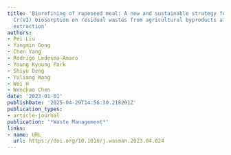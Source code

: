 ```yaml
---
title: 'Biorefining of rapeseed meal: A new and sustainable strategy for improving
  Cr(VI) biosorption on residual wastes from agricultural byproducts after phenolic
  extraction'
authors:
- Pei Liu
- Yangmin Gong
- Chen Yang
- Rodrigo Ledesma‐Amaro
- Young Kyoung Park
- Shiyu Deng
- Yuliang Wang
- Wei H
- Wenchao Chen
date: '2023-01-01'
publishDate: '2025-04-29T14:56:30.218201Z'
publication_types:
- article-journal
publication: '*Waste Management*'
links:
- name: URL
  url: https://doi.org/10.1016/j.wasman.2023.04.024
---
```

